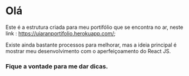 # Olá 
  Este é a estrutura criada para meu portifólio que se encontra no ar, neste link : https://uiaranportifolio.herokuapp.com/;
  
  Existe ainda bastante processos para melhorar, mas a ideia principal é mostrar meu desenvolvimento com o aperfeiçoamento do React JS.
  
### Fique a vontade para me dar dicas.
